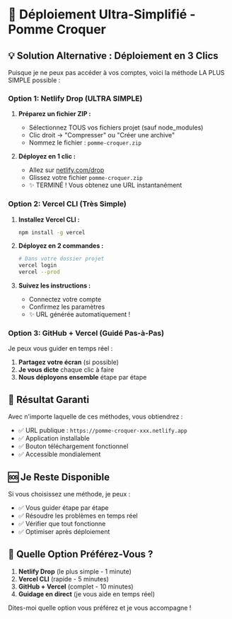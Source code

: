 # 🚀 Déploiement Ultra-Simplifié - Pomme Croquer

## 💡 Solution Alternative : Déploiement en 3 Clics

Puisque je ne peux pas accéder à vos comptes, voici la méthode LA PLUS SIMPLE possible :

### Option 1: Netlify Drop (ULTRA SIMPLE)

1. **Préparez un fichier ZIP :**
   - Sélectionnez TOUS vos fichiers projet (sauf node_modules)
   - Clic droit → "Compresser" ou "Créer une archive"
   - Nommez le fichier : `pomme-croquer.zip`

2. **Déployez en 1 clic :**
   - Allez sur [netlify.com/drop](https://netlify.com/drop)
   - Glissez votre fichier `pomme-croquer.zip`
   - ✨ TERMINÉ ! Vous obtenez une URL instantanément

### Option 2: Vercel CLI (Très Simple)

1. **Installez Vercel CLI :**
   ```bash
   npm install -g vercel
   ```

2. **Déployez en 2 commandes :**
   ```bash
   # Dans votre dossier projet
   vercel login
   vercel --prod
   ```

3. **Suivez les instructions :**
   - Connectez votre compte
   - Confirmez les paramètres
   - ✨ URL générée automatiquement !

### Option 3: GitHub + Vercel (Guidé Pas-à-Pas)

Je peux vous guider en temps réel :

1. **Partagez votre écran** (si possible)
2. **Je vous dicte** chaque clic à faire
3. **Nous déployons ensemble** étape par étape

## 🎯 Résultat Garanti

Avec n'importe laquelle de ces méthodes, vous obtiendrez :
- ✅ URL publique : `https://pomme-croquer-xxx.netlify.app`
- ✅ Application installable
- ✅ Bouton téléchargement fonctionnel
- ✅ Accessible mondialement

## 🆘 Je Reste Disponible

Si vous choisissez une méthode, je peux :
- ✅ Vous guider étape par étape
- ✅ Résoudre les problèmes en temps réel
- ✅ Vérifier que tout fonctionne
- ✅ Optimiser après déploiement

## 🚀 Quelle Option Préférez-Vous ?

1. **Netlify Drop** (le plus simple - 1 minute)
2. **Vercel CLI** (rapide - 5 minutes)
3. **GitHub + Vercel** (complet - 10 minutes)
4. **Guidage en direct** (je vous aide en temps réel)

Dites-moi quelle option vous préférez et je vous accompagne !
